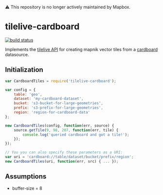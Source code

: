 ⚠️ This repository is no longer actively maintained by Mapbox.

##
# tilelive-cardboard

[![build status](https://travis-ci.com/mapbox/tilelive-cardboard.svg?branch=master)](https://travis-ci.com/mapbox/tilelive-cardboard)

Implements the [tilelive API](https://github.com/mapbox/tilelive.js/blob/d7703bbf3a4f7084a4b225bc85c87ecab185ccb9/API.md) for creating mapnik vector tiles from a [cardboard](https://github.com/mapbox/cardboard) datasource.

## Initialization

```javascript
var CardboardTiles = require('tilelive-cardboard');

var config = {
    table: 'geo',
    dataset: 'my-cardboard-dataset',
    bucket: 's3-bucket-for-large-geometries',
    prefix: 's3-prefix-for-large-geometries',
    region: 'region-for-cardboard-data'
};

new CardboardTiles(config, function(err, source) {
    source.getTile(9, 98, 207, function(err, tile) {
        console.log('queried cardboard and got a tile!');
    });
});

// You you can also specify these parameters as a URI:
var uri = 'cardboard://table/dataset/bucket/prefix/region';
new CardboardTiles(uri, function(err, src) { ... });
```

## Assumptions

- buffer-size = 8

